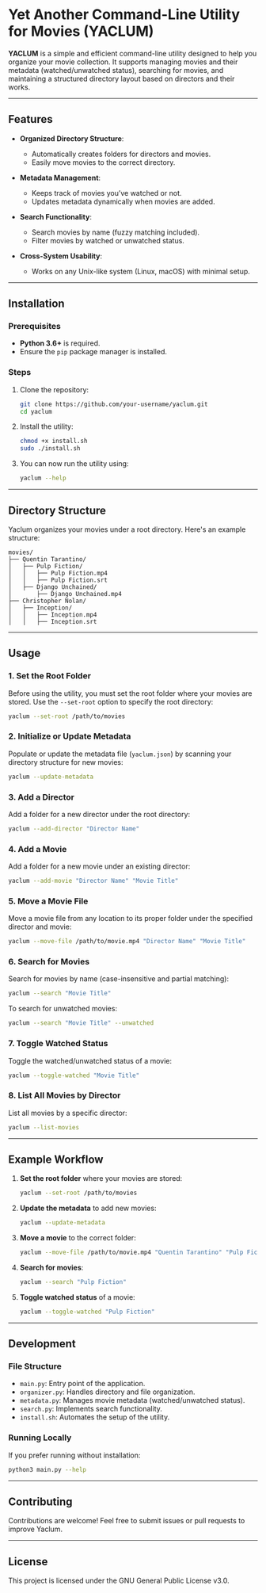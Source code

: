 # Yet Another Command-Line Utility for Movies (YACLUM)

**YACLUM** is a simple and efficient command-line utility designed to help you organize your movie collection. It supports managing movies and their metadata (watched/unwatched status), searching for movies, and maintaining a structured directory layout based on directors and their works.

---

## Features
- **Organized Directory Structure**:
  - Automatically creates folders for directors and movies.
  - Easily move movies to the correct directory.
  
- **Metadata Management**:
  - Keeps track of movies you’ve watched or not.
  - Updates metadata dynamically when movies are added.
  
- **Search Functionality**:
  - Search movies by name (fuzzy matching included).
  - Filter movies by watched or unwatched status.

- **Cross-System Usability**:
  - Works on any Unix-like system (Linux, macOS) with minimal setup.

---

## Installation

### Prerequisites
- **Python 3.6+** is required.
- Ensure the `pip` package manager is installed.

### Steps
1. Clone the repository:
   ```bash
   git clone https://github.com/your-username/yaclum.git
   cd yaclum
   ```

2. Install the utility:
   ```bash
   chmod +x install.sh
   sudo ./install.sh
   ```

3. You can now run the utility using:
   ```bash
   yaclum --help
   ```

---

## Directory Structure
Yaclum organizes your movies under a root directory. Here's an example structure:

```
movies/
├── Quentin Tarantino/
│   ├── Pulp Fiction/
│   │   ├── Pulp Fiction.mp4
│   │   ├── Pulp Fiction.srt
│   ├── Django Unchained/
│       ├── Django Unchained.mp4
├── Christopher Nolan/
│   ├── Inception/
│   │   ├── Inception.mp4
│   │   ├── Inception.srt
```

---

## Usage

### 1. **Set the Root Folder**
   Before using the utility, you must set the root folder where your movies are stored. Use the `--set-root` option to specify the root directory:
   ```bash
   yaclum --set-root /path/to/movies
   ```

### 2. **Initialize or Update Metadata**
   Populate or update the metadata file (`yaclum.json`) by scanning your directory structure for new movies:
   ```bash
   yaclum --update-metadata
   ```

### 3. **Add a Director**
   Add a folder for a new director under the root directory:
   ```bash
   yaclum --add-director "Director Name"
   ```

### 4. **Add a Movie**
   Add a folder for a new movie under an existing director:
   ```bash
   yaclum --add-movie "Director Name" "Movie Title"
   ```

### 5. **Move a Movie File**
   Move a movie file from any location to its proper folder under the specified director and movie:
   ```bash
   yaclum --move-file /path/to/movie.mp4 "Director Name" "Movie Title"
   ```

### 6. **Search for Movies**
   Search for movies by name (case-insensitive and partial matching):
   ```bash
   yaclum --search "Movie Title"
   ```

   To search for unwatched movies:
   ```bash
   yaclum --search "Movie Title" --unwatched
   ```

### 7. **Toggle Watched Status**
   Toggle the watched/unwatched status of a movie:
   ```bash
   yaclum --toggle-watched "Movie Title"
   ```

### 8. **List All Movies by Director**
   List all movies by a specific director:
   ```bash
   yaclum --list-movies
   ```

---

## Example Workflow

1. **Set the root folder** where your movies are stored:
   ```bash
   yaclum --set-root /path/to/movies
   ```

2. **Update the metadata** to add new movies:
   ```bash
   yaclum --update-metadata
   ```

3. **Move a movie** to the correct folder:
   ```bash
   yaclum --move-file /path/to/movie.mp4 "Quentin Tarantino" "Pulp Fiction"
   ```

4. **Search for movies**:
   ```bash
   yaclum --search "Pulp Fiction"
   ```

5. **Toggle watched status** of a movie:
   ```bash
   yaclum --toggle-watched "Pulp Fiction"
   ```

---

## Development

### File Structure
- `main.py`: Entry point of the application.
- `organizer.py`: Handles directory and file organization.
- `metadata.py`: Manages movie metadata (watched/unwatched status).
- `search.py`: Implements search functionality.
- `install.sh`: Automates the setup of the utility.

### Running Locally
If you prefer running without installation:
```bash
python3 main.py --help
```

---

## Contributing
Contributions are welcome! Feel free to submit issues or pull requests to improve Yaclum.

---

## License
This project is licensed under the GNU General Public License v3.0.
